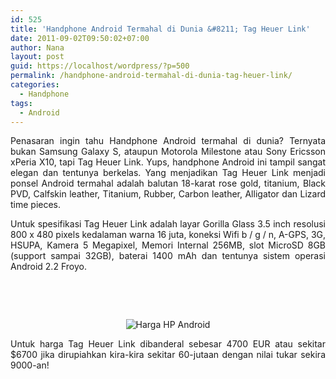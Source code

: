 ```yaml
---
id: 525
title: 'Handphone Android Termahal di Dunia &#8211; Tag Heuer Link'
date: 2011-09-02T09:50:02+07:00
author: Nana
layout: post
guid: https://localhost/wordpress/?p=500
permalink: /handphone-android-termahal-di-dunia-tag-heuer-link/
categories:
  - Handphone
tags:
  - Android
---
```

<p style="text-align: justify;">
  Penasaran ingin tahu Handphone Android termahal di dunia? Ternyata bukan Samsung Galaxy S, ataupun Motorola Milestone atau Sony Ericsson xPeria X10, tapi Tag Heuer Link. Yups, handphone Android ini tampil sangat elegan dan tentunya berkelas. Yang menjadikan Tag Heuer Link menjadi ponsel Android termahal adalah balutan 18-karat rose gold, titanium, Black PVD, Calfskin leather, Titanium, Rubber, Carbon leather, Alligator dan Lizard time pieces.
</p>

<p style="text-align: justify;">
  Untuk spesifikasi Tag Heuer Link adalah layar Gorilla Glass 3.5 inch resolusi 800 x 480 pixels kedalaman warna 16 juta, koneksi Wifi b / g / n, A-GPS, 3G, HSUPA, Kamera 5 Megapixel, Memori Internal 256MB, slot MicroSD 8GB (support sampai 32GB), baterai 1400 mAh dan tentunya sistem operasi Android 2.2 Froyo.
</p>

 

<p style="text-align: justify;">
   
</p>

<p style="text-align: center;">
  <img src="images/stories/hp-android-luxury-tag-heuer-link.jpg" border="0" alt="Harga HP Android" />
</p>

<p style="text-align: justify;">
  Untuk harga Tag Heuer Link dibanderal sebesar 4700 EUR atau sekitar $6700 jika dirupiahkan kira-kira sekitar 60-jutaan dengan nilai tukar sekira 9000-an!
</p>